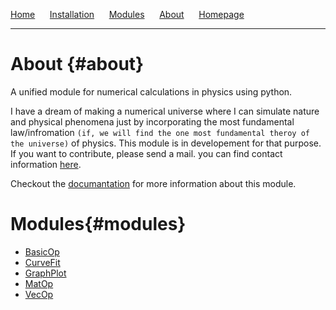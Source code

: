 [Home](index.md) &nbsp;&nbsp;&nbsp;&nbsp; [Installation](installation.md) &nbsp;&nbsp;&nbsp;&nbsp; [Modules](#modules) &nbsp;&nbsp;&nbsp;&nbsp; [About](#about) &nbsp;&nbsp;&nbsp;&nbsp; [Homepage](https://mandal-anik10.github.io)
___________
# About {#about}
A unified module for numerical calculations in physics using python.

I have a dream of making a numerical universe where I can simulate nature and physical phenomena just by incorporating the most fundamental law/infromation `(if, we will find the one most fundamental theroy of the universe)` of physics. This module is in developement for that purpose. If you want to contribute, please send a mail. you can find contact information [here](https://mandal-anik10.github.io).

Checkout the [documantation](https://mandal-anik10.github.io/unipy/) for more information about this module.

# Modules{#modules}
- [BasicOp](pages/BasicOp.md)
- [CurveFit](pages/CurveFit.md)
- [GraphPlot](pages/GraphPlot.md)
- [MatOp](pages/MatOp.md)
- [VecOp](pages/VecOp.md)